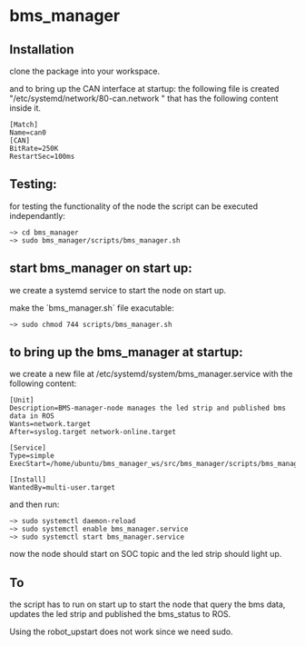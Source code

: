 # bms_manager

## Installation
clone the package into your workspace. 

and to bring up the CAN interface at startup: 
the following file is created "/etc/systemd/network/80-can.network " 
that has the following content inside it.


	[Match]
	Name=can0
	[CAN]
	BitRate=250K
	RestartSec=100ms


## Testing: 
for testing the functionality of the node the script can be executed independantly: 

	~> cd bms_manager
	~> sudo bms_manager/scripts/bms_manager.sh

## start bms_manager on start up: 
we create a systemd service to start the node on start up. 

make the ´bms_manager.sh´ file exacutable: 

	~> sudo chmod 744 scripts/bms_manager.sh

## to bring up the bms_manager at startup: 
we create a new file at /etc/systemd/system/bms_manager.service with the following content: 


	[Unit]
	Description=BMS-manager-node manages the led strip and published bms data in ROS  
	Wants=network.target
	After=syslog.target network-online.target

	[Service]
	Type=simple
	ExecStart=/home/ubuntu/bms_manager_ws/src/bms_manager/scripts/bms_manager.sh

	[Install]
	WantedBy=multi-user.target


and then run: 

	~> sudo systemctl daemon-reload 
	~> sudo systemctl enable bms_manager.service
	~> sudo systemctl start bms_manager.service

now the node should start on SOC topic and the led strip should light up.

## To 
the script has to run on start up to start the node that query the bms data, updates the led strip and published the bms_status to ROS. 


Using the robot_upstart does not work since we need sudo. 


